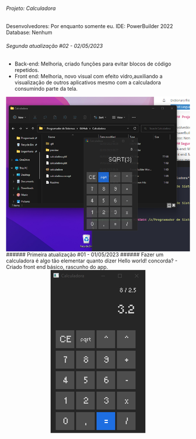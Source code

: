 ######  Projeto: Calculadora

Desenvolvedores: Por enquanto somente eu.
IDE: PowerBuilder 2022
Database: Nenhum
###### Segunda atualização #02 - 02/05/2023
- Back-end: Melhoria, criado funções para evitar blocos de código repetidos.
- Front end: Melhoria, novo visual com efeito vidro,auxiliando a visualização de outros aplicativos mesmo com a calculadora consumindo parte da tela.
<img style="display: block;-webkit-user-select: none;margin: auto;cursor: zoom-in;background-color: hsl(0, 0%, 90%);transition: background-color 300ms;" src="https://raw.githubusercontent.com/edmarpires9/calculadora/main/preview/rascunho2.png">
###### Primeira atualização #01 - 01/05/2023
###### Fazer um calculadora é algo tão elementar quanto dizer Hello world! concorda?
- Criado front end básico, rascunho do app.
<img style="display: block;-webkit-user-select: none;margin: auto;cursor: zoom-in;background-color: hsl(0, 0%, 90%);transition: background-color 300ms;" src="https://raw.githubusercontent.com/edmarpires9/calculadora/main/preview/rascunho.png">